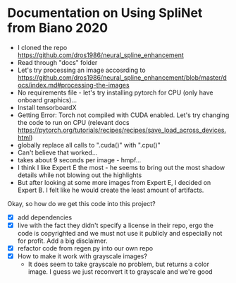# Documentation on Using SpliNet from Biano 2020

- I cloned the repo https://github.com/dros1986/neural_spline_enhancement 
- Read through "docs" folder
- Let's try processing an image accosrding to
  https://github.com/dros1986/neural_spline_enhancement/blob/master/docs/index.md#processing-the-images
- No requirements file - let's try installing pytorch for CPU (only have onboard
  graphics)...
- Install tensorboardX
- Getting Error: Torch not compiled with CUDA enabled. Let's try changing the
  code to run on CPU (relevant docs
  https://pytorch.org/tutorials/recipes/recipes/save_load_across_devices.html)
- globally replace all calls to ".cuda()" with ".cpu()"
- Can't believe that worked...
- takes about 9 seconds per image - hmpf...
- I think I like Expert E the most - he seems to bring out the most shadow
  details while not blowing out the highlights
- But after looking at some more images from Expert E, I decided on Expert B. I
  felt like he would create the least amount of artifacts. 

Okay, so how do we get this code into this project?
- [x] add dependencies
- [x] live with the fact they didn't specify a license in their repo, ergo the
  code is copyrighted and we must not use it publicly and especially not for
  profit. Add a big disclaimer. 
- [x] refactor code from regen.py into our own repo
- [x] How to make it work with grayscale images?
    - It does seem to take grayscale no problem, but returns a color image. I
      guess we just reconvert it to grayscale and we're good